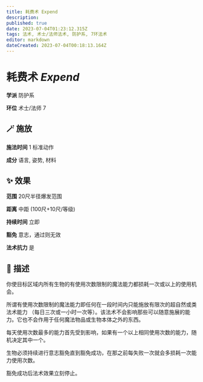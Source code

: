```yaml
---
title: 耗费术 Expend
description: 
published: true
date: 2023-07-04T01:23:12.315Z
tags: 法术, 术士/法师法术, 防护系, 7环法术
editor: markdown
dateCreated: 2023-07-04T00:18:13.164Z
---
```


# **耗费术** *Expend*

**学派** 防护系 

**环位** 术士/法师 7

## 🪄 施放

**施法时间** 1 标准动作

**成分** 语言, 姿势, 材料

## ✨ 效果  

**范围** 20尺半径爆发范围

**距离** 中距 (100尺+10尺/等级)  

**持续时间** 立即 

**豁免** 意志，通过则无效

**法术抗力** 是

## 📖 描述

你使目标区域内所有生物的有使用次数限制的魔法能力都损耗一次或以上的使用机会。

所谓有使用次数限制的魔法能力即任何在一段时间内只能施放有限次的超自然或类法术能力 （每日三次或一小时一次等）。该法术不会影响那些可以随意施展的能力。它也不会作用于任何魔法物品或生物本体之外的东西。

每天使用次数最多的能力首先受到影响，如果有一个以上相同使用次数的能力，随机决定其中一个。

生物必须持续进行意志豁免直到豁免成功，在那之前每失败一次就会多损耗一次能力使用次数。

豁免成功后法术效果立刻停止。
    